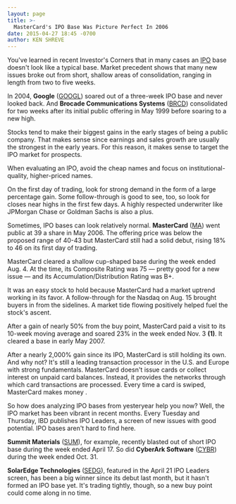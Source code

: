 ```yaml
---
layout: page
title: >-
  MasterCard's IPO Base Was Picture Perfect In 2006
date: 2015-04-27 18:45 -0700
author: KEN SHREVE
---
```





You've learned in recent Investor's Corners that in many cases an [IPO](http://news.investors.com/iponews.htm) base doesn't look like a typical base. Market precedent shows that many new issues broke out from short, shallow areas of consolidation, ranging in length from two to five weeks.

  

In 2004, **Google** ([GOOGL](https://research.investors.com/quote.aspx?symbol=GOOGL)) soared out of a three-week IPO base and never looked back. And **Brocade Communications Systems** ([BRCD](https://research.investors.com/quote.aspx?symbol=BRCD)) consolidated for two weeks after its initial public offering in May 1999 before soaring to a new high.

  

Stocks tend to make their biggest gains in the early stages of being a public company. That makes sense since earnings and sales growth are usually the strongest in the early years. For this reason, it makes sense to target the IPO market for prospects.

  

When evaluating an IPO, avoid the cheap names and focus on institutional-quality, higher-priced names.

  

On the first day of trading, look for strong demand in the form of a large percentage gain. Some follow-through is good to see, too, so look for closes near highs in the first few days. A highly respected underwriter like JPMorgan Chase or Goldman Sachs is also a plus.

  

Sometimes, IPO bases can look relatively normal. **MasterCard** ([MA](https://research.investors.com/quote.aspx?symbol=MA)) went public at 39 a share in May 2006. The offering price was below the proposed range of 40-43 but MasterCard still had a solid debut, rising 18% to 46 on its first day of trading.

  

MasterCard cleared a shallow cup-shaped base during the week ended Aug. 4. At the time, its Composite Rating was 75 — pretty good for a new issue — and its Accumulation/Distribution Rating was B+.

  

It was an easy stock to hold because MasterCard had a market uptrend working in its favor. A follow-through for the Nasdaq on Aug. 15 brought buyers in from the sidelines. A market tide flowing positively helped fuel the stock's ascent.

  

After a gain of nearly 50% from the buy point, MasterCard paid a visit to its 10-week moving average and soared 23% in the week ended Nov. 3 **(1)**. It cleared a base in early May 2007.

  

After a nearly 2,000% gain since its IPO, MasterCard is still holding its own. And why not? It's still a leading transaction processor in the U.S. and Europe with strong fundamentals. MasterCard doesn't issue cards or collect interest on unpaid card balances. Instead, it provides the networks through which card transactions are processed. Every time a card is swiped, MasterCard makes money .

  

So how does analyzing IPO bases from yesteryear help you now? Well, the IPO market has been vibrant in recent months. Every Tuesday and Thursday, IBD publishes IPO Leaders, a screen of new issues with good potential. IPO bases aren't hard to find here. 

  

**Summit Materials** ([SUM](https://research.investors.com/quote.aspx?symbol=SUM)), for example, recently blasted out of short IPO base during the week ended April 17. So did **CyberArk Software** ([CYBR](https://research.investors.com/quote.aspx?symbol=CYBR)) during the week ended Oct. 31.

  

**SolarEdge Technologies** ([SEDG](https://research.investors.com/quote.aspx?symbol=SEDG)), featured in the April 21 IPO Leaders screen, has been a big winner since its debut last month, but it hasn't formed an IPO base yet. It's trading tightly, though, so a new buy point could come along in no time.




